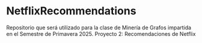 # NetflixRecommendations
Repositorio que será utilizado para la clase de Minería de Grafos impartida en el Semestre de Primavera 2025. Proyecto 2: Recomendaciones de Netflix
